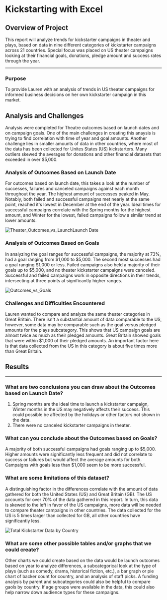 # Kickstarting with Excel

## Overview of Project
This report will analyze trends for kickstarter campaigns in theater and plays, based on data in nine different categories of kickstarter campaigns across 21 countries. Special focus was placed on US theater campaigns looking at their financial goals, donations, pledge amount and success rates through the year.

---
### Purpose
To provide Lauren with an analysis of trends in US theater campaigns for informed business decisions on her own kickstarter campaign in this market. 
## Analysis and Challenges
Analysis were completed for Theatre outcomes based on launch dates and on campaign goals. One of the main challenges in creating this anaysis is trying to find correlation with time of year and goal amounts. Another challenge lies in smaller amounts of data in other countries, where most of the data has been collected for Unites States (US) kickstarters. Many outliers skewed the averages for donations and other financial datasets that exceeded in over $5,000. 

### Analysis of Outcomes Based on Launch Date
For outcomes based on launch date, this takes a look at the number of successes, failures and canceled campaigns against each month throughout the year. The highest amount of successes peaked in May. Notably, both failed and successful campaigns met nearly at the same point, reached it's lowest in December at the end of the year. Ideal times for successful campaigns correlate with the Spring months for the highest amount, and Winter for the lowest, failed campaigns follow a similar trend at lower amounts.

![Theater_Outcomes_vs_LaunchLaunch Date](https://user-images.githubusercontent.com/88520573/130370787-b1322144-79bc-4869-a8e0-fa4a7bb18d59.png)

### Analysis of Outcomes Based on Goals
In analyzing the goal ranges for successful campaigns, the majority at 73%, had a goal ranging from $1,000 to $5,000. The second most successes had a goal ranging $1,000 or less. Failed campaigns also held a majority of their goals up to $5,000, and no theater kickstarter campaigns were canceled. Successful and failed campaigns work in opposite directions in their trends, intersecting at three points at significantly higher ranges.

![Outcomes_vs_Goals](https://user-images.githubusercontent.com/88520573/130371233-5acceb9b-a69f-4090-8433-26fc1cd90324.png)

### Challenges and Difficulties Encountered
Lauren wanted to compare and analyze the same theater categories in Great Britain. There isn't a substantial amount of data comparable to the US, however, some data may be comparable such as the goal versus pledged amounts for the plays subcategory. This shows that US campaign goals are almost twice as much as their pledged amounts. Great Britain showed goals that were within $1,000 of their pledged amounts. An important factor here is that data collected from the US in this category is about five times more than Great Britain. 

## Results
---
### What are two conclusions you can draw about the Outcomes based on Launch Date?
1. Spring months are the ideal time to launch a kickstarter campaign, Winter months in the US may negatively affects their success. This could possible be affected by the holidays or other factors not shown in the data. 
2. There were no canceled kickstarter campaigns in theater.

### What can you conclude about the Outcomes based on Goals?
A majority of both successful campaigns had goals ranging up to $5,000. Higher amounts were significantly less frequent and did not correlate to success or failures but would affect the average amounts for both. Campaigns with goals less than $1,000 seem to be more successful.

### What are some limitations of this dataset?

A distinguishing factor in the differences correlate with the amount of data gathered for both the United States (US) and Great Britain (GB). The US accounts for over 70% of the data gathered in this report. In turn, this data is skewed to the left in favor of the US campaigns, more data will be needed to compare theater campaigns in other countries. The data collected for the US is 5 times larger than collected for GB, all other countries have significantly less. 

![Total Kickstarter Data by Country](https://user-images.githubusercontent.com/88520573/130332896-b94d1c2b-cfb2-49cb-9661-8cc2a56e33eb.png)

### What are some other possible tables and/or graphs that we could create?

Other charts we could create based on the data would be launch outcomes based on year to analyze differences, a subcategorical look at the type of plays (such as comedy, drama, historical fiction, etc.), a bar graph or pie chart of backer count for country, and an analysis of staff picks. A funding analysis by parent and subcategories could also be helpful to compare gaols by country. If age groups were available in the data, this could also help narrow down audience types for these campaigns.
